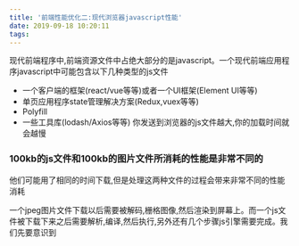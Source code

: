 ```yaml
---
title: '前端性能优化二:现代浏览器javascript性能'
date: 2019-09-18 10:20:11
tags:
---
```

现代前端程序中,前端资源文件中占绝大部分的是javascript。一个现代前端应用程序javascript中可能包含以下几种类型的js文件
* 一个客户端的框架(react/vue等等)或者一个UI框架(Element UI等等)
* 单页应用程序state管理解决方案(Redux,vuex等等)
* Polyfill
* 一些工具库(lodash/Axios等等)
你发送到浏览器的js文件越大,你的加载时间就会越慢

### 100kb的js文件和100kb的图片文件所消耗的性能是非常不同的
他们可能用了相同的时间下载,但是处理这两种文件的过程会带来非常不同的性能消耗

一个jpeg图片文件下载以后需要被解码,栅格图像,然后渲染到屏幕上。而一个js文件被下载下来之后需要解析,编译,然后执行,另外还有几个步骤js引擎需要完成。我们先要意识到